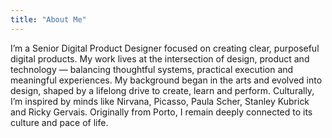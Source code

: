 ```yaml
---
title: "About Me"
---
```


I’m a Senior Digital Product Designer focused on creating clear, purposeful digital products. My work lives at the intersection of design, product and technology — balancing thoughtful systems, practical execution and meaningful experiences. My background began in the arts and evolved into design, shaped by a lifelong drive to create, learn and perform. Culturally, I’m inspired by minds like Nirvana, Picasso, Paula Scher, Stanley Kubrick and Ricky Gervais. Originally from Porto, I remain deeply connected to its culture and pace of life.